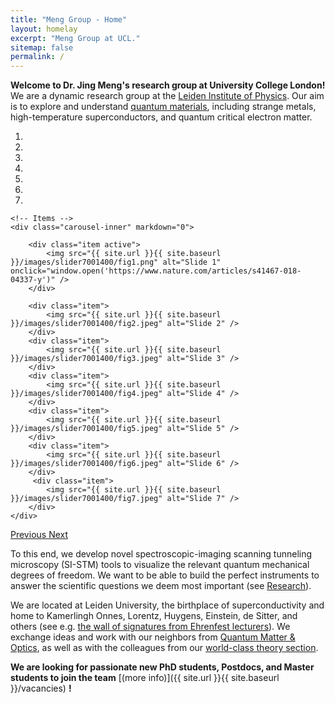 ```yaml
---
title: "Meng Group - Home"
layout: homelay
excerpt: "Meng Group at UCL."
sitemap: false
permalink: /
---
```


**Welcome to Dr. Jing Meng's research group at University College London!** We are a dynamic research group at the [Leiden Institute of Physics](http://www.physics.leidenuniv.nl). Our aim is to explore and understand [quantum materials](http://condensedconcepts.blogspot.nl/2013/05/what-is-quantum-matter.html), including strange metals, high-temperature superconductors, and quantum critical electron matter.


<div markdown="0" id="carousel" class="carousel slide" data-ride="carousel" data-interval="5000" data-pause="hover" >
    <!-- Menu -->
    <ol class="carousel-indicators">
        <li data-target="#carousel" data-slide-to="0" class="active"></li>
        <li data-target="#carousel" data-slide-to="1"></li>
        <li data-target="#carousel" data-slide-to="2"></li>
        <li data-target="#carousel" data-slide-to="3"></li>
        <li data-target="#carousel" data-slide-to="4"></li>
        <li data-target="#carousel" data-slide-to="5"></li>
        <li data-target="#carousel" data-slide-to="6"></li>
    </ol>

    <!-- Items -->
    <div class="carousel-inner" markdown="0">

        <div class="item active">
            <img src="{{ site.url }}{{ site.baseurl }}/images/slider7001400/fig1.png" alt="Slide 1" onclick="window.open('https://www.nature.com/articles/s41467-018-04337-y')" />
        </div>

        <div class="item">
            <img src="{{ site.url }}{{ site.baseurl }}/images/slider7001400/fig2.jpeg" alt="Slide 2" />
        </div>
        <div class="item">
            <img src="{{ site.url }}{{ site.baseurl }}/images/slider7001400/fig3.jpeg" alt="Slide 3" />
        </div>
        <div class="item">
            <img src="{{ site.url }}{{ site.baseurl }}/images/slider7001400/fig4.jpeg" alt="Slide 4" />
        </div>
        <div class="item">
            <img src="{{ site.url }}{{ site.baseurl }}/images/slider7001400/fig5.jpeg" alt="Slide 5" />
        </div>
        <div class="item">
            <img src="{{ site.url }}{{ site.baseurl }}/images/slider7001400/fig6.jpeg" alt="Slide 6" />
        </div>       
         <div class="item">
            <img src="{{ site.url }}{{ site.baseurl }}/images/slider7001400/fig7.jpeg" alt="Slide 7" />
        </div>
    </div>
  <a class="left carousel-control" href="#carousel" role="button" data-slide="prev">
    <span class="glyphicon glyphicon-chevron-left" aria-hidden="true"></span>
    <span class="sr-only">Previous</span>
  </a>
  <a class="right carousel-control" href="#carousel" role="button" data-slide="next">
    <span class="glyphicon glyphicon-chevron-right" aria-hidden="true"></span>
    <span class="sr-only">Next</span>
  </a>
</div>




To this end, we develop novel spectroscopic-imaging scanning tunneling microscopy (SI-STM) tools to visualize the relevant quantum mechanical degrees of freedom. We want to be able to build the perfect instruments to answer the  scientific questions we deem most important (see [Research](research)).

We are located at Leiden University, the birthplace of superconductivity and home to Kamerlingh Onnes, Lorentz, Huygens, Einstein, de Sitter, and others (see e.g. [the wall of signatures from Ehrenfest lecturers](https://www.lorentz.leidenuniv.nl/history/colloquium/muur_heel.html)). We exchange ideas and work with our neighbors from [Quantum Matter & Optics](http://www.physics.leidenuniv.nl/qo-home), as well as with the colleagues from our [world-class theory section](https://www.lorentz.leidenuniv.nl).

 **We are  looking for passionate new PhD students, Postdocs, and Master students to join the team** [(more info)]({{ site.url }}{{ site.baseurl }}/vacancies) **!**



